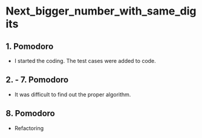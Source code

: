 # Next_bigger_number_with_same_digits

## 1. Pomodoro

- I started the coding. The test cases were added to code.

## 2. - 7. Pomodoro

- It was difficult to find out the proper algorithm.

## 8. Pomodoro

- Refactoring
